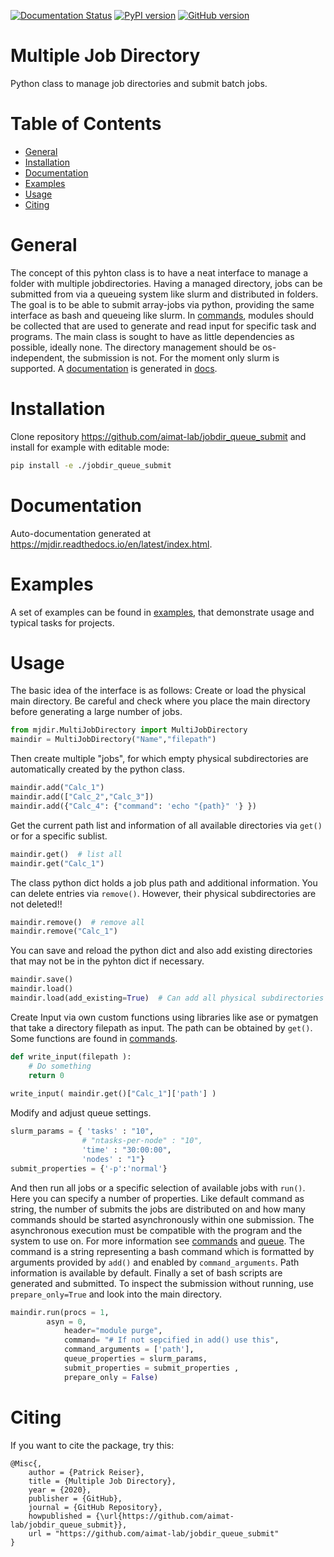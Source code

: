 [![Documentation Status](https://readthedocs.org/projects/mjdir/badge/?version=latest)](https://mjdir.readthedocs.io/en/latest/?badge=latest)
[![PyPI version](https://badge.fury.io/py/mjdir.svg)](https://badge.fury.io/py/mjdir)
[![GitHub version](https://badge.fury.io/gh/aimat-lab%2Fjobdir_queue_submit.svg)](https://badge.fury.io/gh/aimat-lab%2Fjobdir_queue_submit)

# Multiple Job Directory

Python class to manage job directories and submit batch jobs.

# Table of Contents
* [General](#general)
* [Installation](#installation)
* [Documentation](#documentation)
* [Examples](#examples)
* [Usage](#usage)
* [Citing](#citing)
 

<a name="general"></a>
# General
The concept of this pyhton class is to have a neat interface to manage a folder with multiple jobdirectories.
Having a managed directory, jobs can be submitted from via a queueing system like slurm and distributed in folders.
The goal is to be able to submit array-jobs via python, providing the same interface as bash and queueing like slurm.
In [commands](mjdir/commands), modules should be collected that are used to generate and read input for specific task and programs.
The main class is sought to have as little dependencies as possible, ideally none.
The directory management should be os-independent, the submission is not. For the moment only slurm is supported. 
A [documentation](https://mjdir.readthedocs.io/en/latest/index.html) is generated in [docs](docs).

<a name="installation"></a>
# Installation

Clone repository https://github.com/aimat-lab/jobdir_queue_submit and install for example with editable mode:

```bash
pip install -e ./jobdir_queue_submit
```
<a name="documentation"></a>
# Documentation

Auto-documentation generated at https://mjdir.readthedocs.io/en/latest/index.html.

<a name="examples"></a>
# Examples

A set of examples can be found in [examples](examples), that demonstrate usage and typical tasks for projects.

<a name="usage"></a>
# Usage

The basic idea of the interface is as follows: Create or load the physical main directory. Be careful and check where you place the main directory before generating a large number of jobs.

```python
from mjdir.MultiJobDirectory import MultiJobDirectory
maindir = MultiJobDirectory("Name","filepath")
```
Then create multiple "jobs", for which empty physical subdirectories are automatically created by the python class.

```python
maindir.add("Calc_1")
maindir.add(["Calc_2","Calc_3"])
maindir.add({"Calc_4": {"command": 'echo "{path}" '} })
```
Get the current path list and information of all available directories via `get()` or for a specific sublist.

```python
maindir.get()  # list all
maindir.get("Calc_1")
```
The class python dict holds a job plus path and additional information. You can delete entries via `remove()`. However, their physical subdirectories are not deleted!!

```python
maindir.remove()  # remove all
maindir.remove("Calc_1")
```
You can save and reload the python dict and also add existing directories that may not be in the pyhton dict if necessary.

```python
maindir.save() 
maindir.load()
maindir.load(add_existing=True)  # Can add all physical subdirectories without information
```
Create Input via own custom functions using libraries like ase or pymatgen that take a directory filepath as input.
The path can be obtained by `get()`. Some functions are found in [commands](mjdir/commands).

```python
def write_input(filepath ):
    # Do something
    return 0
	
write_input( maindir.get()["Calc_1"]['path'] )
```
Modify and adjust queue settings. 
```python
slurm_params = { 'tasks' : "10",
                # "ntasks-per-node" : "10",
                'time' : "30:00:00",
                'nodes' : "1"}
submit_properties = {'-p':'normal'}
```

And then run all jobs or a specific selection of available jobs with `run()`. Here you can specify a number of properties. Like default command as string, the number of submits the jobs are distributed on and how many commands should be started asynchronously within one submission. The asynchronous execution must be compatible with the program and the system to use on. For more information see [commands](mjdir/commands) and [queue](mjdir/queue). The command is a string representing a bash command which is formatted by arguments provided by `add()` and enabled by `command_arguments`. Path information is available by default. Finally a set of bash scripts are generated and submitted. To inspect the submission without running, use `prepare_only=True` and look into the main directory. 

```python
maindir.run(procs = 1,
	    asyn = 0,
            header="module purge",
            command= "# If not sepcified in add() use this",
            command_arguments = ['path'],
            queue_properties = slurm_params,
            submit_properties = submit_properties ,
            prepare_only = False)
```

<a name="citing"></a>
# Citing

If you want to cite the package, try this:

```
@Misc{,
    author = {Patrick Reiser},
    title = {Multiple Job Directory},
    year = {2020},
    publisher = {GitHub},
    journal = {GitHub Repository},
    howpublished = {\url{https://github.com/aimat-lab/jobdir_queue_submit}},
    url = "https://github.com/aimat-lab/jobdir_queue_submit"
}
```
